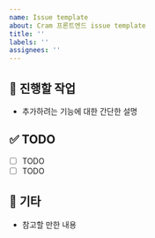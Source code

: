 ```yaml
---
name: Issue template
about: Cram 프론트엔드 issue template
title: ''
labels: ''
assignees: ''
---
```


## 📝 진행할 작업

- 추가하려는 기능에 대한 간단한 설명

## ✅ TODO

- [ ] TODO
- [ ] TODO

## 📢 기타

- 참고할 만한 내용
